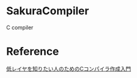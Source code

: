# SakuraCompiler
C compiler

# Reference
[低レイヤを知りたい人のためのCコンパイラ作成入門](https://www.sigbus.info/compilerbook)
